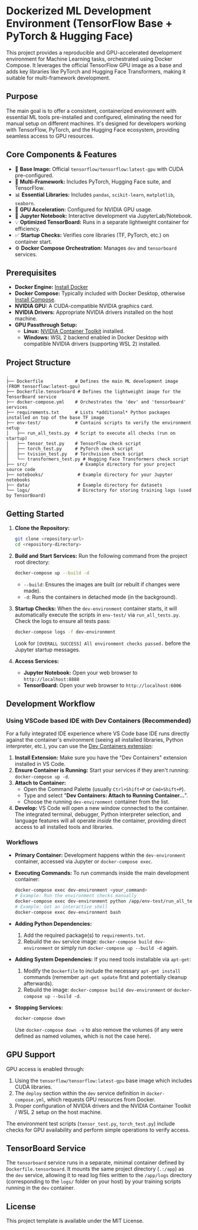 # Dockerized ML Development Environment (TensorFlow Base + PyTorch & Hugging Face)

This project provides a reproducible and GPU-accelerated development environment for Machine Learning tasks, orchestrated using Docker Compose. It leverages the official TensorFlow GPU image as a base and adds key libraries like PyTorch and Hugging Face Transformers, making it suitable for multi-framework development.

## Purpose

The main goal is to offer a consistent, containerized environment with essential ML tools pre-installed and configured, eliminating the need for manual setup on different machines. It's designed for developers working with TensorFlow, PyTorch, and the Hugging Face ecosystem, providing seamless access to GPU resources.

## Core Components & Features

*   🐳 **Base Image:** Official `tensorflow/tensorflow:latest-gpu` with CUDA pre-configured.
*   🧱 **Multi-Framework:** Includes PyTorch, Hugging Face suite, and TensorFlow.
*   📊 **Essential Libraries:** Includes `pandas`, `scikit-learn`, `matplotlib`, `seaborn`.
*   🚀 **GPU Acceleration:** Configured for NVIDIA GPU usage.
*   📓 **Jupyter Notebook:** Interactive development via JupyterLab/Notebook.
*   💡 **Optimized TensorBoard:** Runs in a separate lightweight container for efficiency.
*   ✅ **Startup Checks:** Verifies core libraries (TF, PyTorch, etc.) on container start.
*   ⚙️ **Docker Compose Orchestration:** Manages `dev` and `tensorboard` services.

## Prerequisites

*   **Docker Engine:** [Install Docker](https://docs.docker.com/engine/install/)
*   **Docker Compose:** Typically included with Docker Desktop, otherwise [Install Compose](https://docs.docker.com/compose/install/).
*   **NVIDIA GPU:** A CUDA-compatible NVIDIA graphics card.
*   **NVIDIA Drivers:** Appropriate NVIDIA drivers installed on the host machine.
*   **GPU Passthrough Setup:**
    *   **Linux:** [NVIDIA Container Toolkit](https://docs.nvidia.com/datacenter/cloud-native/container-toolkit/latest/install-guide.html) installed.
    *   **Windows:** WSL 2 backend enabled in Docker Desktop with compatible NVIDIA drivers (supporting WSL 2) installed.

## Project Structure

```
.
├── Dockerfile            # Defines the main ML development image (FROM tensorflow:latest-gpu)
├── Dockerfile.tensorboard # Defines the lightweight image for the TensorBoard service
├── docker-compose.yml    # Orchestrates the 'dev' and 'tensorboard' services
├── requirements.txt      # Lists *additional* Python packages installed on top of the base TF image
├── env-test/             # Contains scripts to verify the environment setup
│   ├── run_all_tests.py  # Script to execute all checks (run on startup)
│   ├── tensor_test.py    # TensorFlow check script
│   ├── torch_test.py     # PyTorch check script
│   ├── tvision_test.py   # Torchvision check script
│   └── transformers_test.py # Hugging Face Transformers check script
├── src/                    # Example directory for your project source code
├── notebooks/             # Example directory for your Jupyter notebooks
├── data/                  # Example directory for datasets
└── logs/                  # Directory for storing training logs (used by TensorBoard)
```

## Getting Started

1.  **Clone the Repository:**
    ```bash
    git clone <repository-url>
    cd <repository-directory>
    ```
2.  **Build and Start Services:**
    Run the following command from the project root directory:
    ```bash
    docker-compose up --build -d
    ```
    *   `--build`: Ensures the images are built (or rebuilt if changes were made).
    *   `-d`: Runs the containers in detached mode (in the background).

3.  **Startup Checks:** When the `dev-environment` container starts, it will automatically execute the scripts in `env-test/` via `run_all_tests.py`. Check the logs to ensure all tests pass:
    ```bash
    docker-compose logs -f dev-environment
    ```
    Look for `[OVERALL SUCCESS] All environment checks passed.` before the Jupyter startup messages.

4.  **Access Services:**
    *   **Jupyter Notebook:** Open your web browser to `http://localhost:8888`
    *   **TensorBoard:** Open your web browser to `http://localhost:6006`

## Development Workflow

### Using VSCode based IDE with Dev Containers (Recommended)

For a fully integrated IDE experience where VS Code base IDE runs directly against the container's environment (seeing all installed libraries, Python interpreter, etc.), you can use the [Dev Containers extension](https://marketplace.visualstudio.com/items?itemName=ms-vscode-remote.remote-containers):

1.  **Install Extension:** Make sure you have the "Dev Containers" extension installed in VS Code.
2.  **Ensure Container is Running:** Start your services if they aren't running: `docker-compose up -d`.
3.  **Attach to Container:**
    *   Open the Command Palette (usually `Ctrl+Shift+P` or `Cmd+Shift+P`).
    *   Type and select "**Dev Containers: Attach to Running Container...**".
    *   Choose the running `dev-environment` container from the list.
4.  **Develop:** VS Code will open a new window connected to the container. The integrated terminal, debugger, Python interpreter selection, and language features will all operate *inside* the container, providing direct access to all installed tools and libraries.

### Workflows

*   **Primary Container:** Development happens within the `dev-environment` container, accessed via Jupyter or `docker-compose exec`.

*   **Executing Commands:** To run commands inside the main development container:
    ```bash
    docker-compose exec dev-environment <your_command>
    # Example: Run the environment checks manually
    docker-compose exec dev-environment python /app/env-test/run_all_tests.py
    # Example: Get an interactive shell
    docker-compose exec dev-environment bash
    ```
*   **Adding Python Dependencies:**
    1.  Add the required package(s) to `requirements.txt`.
    2.  Rebuild the `dev` service image: `docker-compose build dev-environment` or simply run `docker-compose up --build -d` again.
*   **Adding System Dependencies:** If you need tools installable via `apt-get`:
    1.  Modify the `Dockerfile` to include the necessary `apt-get install` commands (remember `apt-get update` first and potentially cleanup afterwards).
    2.  Rebuild the image: `docker-compose build dev-environment` or `docker-compose up --build -d`.
*   **Stopping Services:**
    ```bash
    docker-compose down
    ```
    Use `docker-compose down -v` to also remove the volumes (if any were defined as named volumes, which is not the case here).

## GPU Support

GPU access is enabled through:
1.  Using the `tensorflow/tensorflow:latest-gpu` base image which includes CUDA libraries.
2.  The `deploy` section within the `dev` service definition in `docker-compose.yml`, which requests GPU resources from Docker.
3.  Proper configuration of NVIDIA drivers and the NVIDIA Container Toolkit / WSL 2 setup on the host machine.

The environment test scripts (`tensor_test.py`, `torch_test.py`) include checks for GPU availability and perform simple operations to verify access.

## TensorBoard Service

The `tensorboard` service runs in a separate, minimal container defined by `Dockerfile.tensorboard`. It mounts the same project directory (`.:/app`) as the `dev` service, allowing it to read log files written to the `/app/logs` directory (corresponding to the `logs/` folder on your host) by your training scripts running in the `dev` container.

## License

This project template is available under the MIT License. 